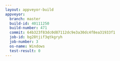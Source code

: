 ```yaml
---
layout: appveyor-build
appveyor:
  branch: master
  build-id: 40111250
  build-number: 471
  commit: 64b323f83dc0d87112dc9e3a30dc4f8ea31933f1
  job-id: bg28tjif3qtkgryh
  job-number: 3
  os-name: Windows
  test-result: 0
---
```

